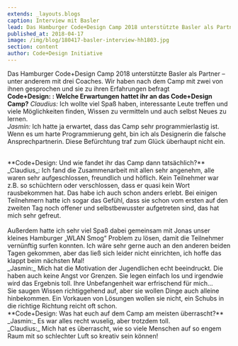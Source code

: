 ```yaml
---
extends: _layouts.blogs
caption: Interview mit Basler
lead: Das Hamburger Code+Design Camp 2018 unterstützte Basler als Partner – unter anderem mit drei Coaches. Wir haben nach dem Camp mit zwei von ihnen gesprochen und sie zu ihren Erfahrungen befragt
published_at: 2018-04-17
image: /img/blog/180417-basler-interview-hh1803.jpg
section: content
author: Code+Design Initiative
---
```


Das Hamburger Code+Design Camp 2018 unterstützte Basler als Partner – unter anderem mit drei Coaches. Wir haben nach dem Camp mit zwei von ihnen gesprochen und sie zu ihren Erfahrungen befragt
<br>
**Code+Design: : Welche Erwartungen hattet ihr an das Code+Design Camp?**
_Claudius:_ Ich wollte viel Spaß haben, interessante Leute treffen und viele Möglichkeiten finden, Wissen zu vermitteln und auch selbst Neues zu lernen.
<br>
_Jasmin:_ Ich hatte ja erwartet, dass das Camp sehr programmierlastig ist. Wenn es um harte Programmierung geht, bin ich als Designerin die falsche Ansprechpartnerin. Diese Befürchtung traf zum Glück überhaupt nicht ein.

<br>
**Code+Design: Und wie fandet ihr das Camp dann tatsächlich?**
_Claudius_: Ich fand die Zusammenarbeit mit allen sehr angenehm, alle waren sehr aufgeschlossen, freundlich und höflich. Kein Teilnehmer war z.B. so schüchtern oder verschlossen, dass er quasi kein Wort rausbekommen hat. Das habe ich auch schon anders erlebt. Bei einigen Teilnehmern hatte ich sogar das Gefühl, dass sie schon vom ersten auf den zweiten Tag noch offener und selbstbewusster aufgetreten sind, das hat mich sehr gefreut.
<br><br>
Außerdem hatte ich sehr viel Spaß dabei gemeinsam mit Jonas unser kleines Hamburger „WLAN Smog“ Problem zu lösen, damit die Teilnehmer vernünftig surfen konnten.
Ich wäre sehr gerne auch an den anderen beiden Tagen gekommen, aber das ließ sich leider nicht einrichten, ich hoffe das klappt beim nächsten Mal!
<br>
_Jasmin:_ Mich hat die Motivation der Jugendlichen echt beeindruckt. Die haben auch keine Angst vor Grenzen. Sie legen einfach los und irgendwie wird das Ergebnis toll. Ihre Unbefangenheit war erfrischend für mich…
<br>
Sie saugen Wissen richtiggehend auf, aber sie wollen Dinge auch alleine hinbekommen. Ein Vorkauen von Lösungen wollen sie nicht, ein Schubs in die richtige Richtung reicht oft schon.
<br>
**Code+Design: Was hat euch auf dem Camp am meisten überrascht?**
_Jasmin:_ Es war alles recht wuselig, aber trotzdem toll.
<br>
_Claudius:_ Mich hat es überrascht, wie so viele Menschen auf so engem Raum mit so schlechter Luft so kreativ sein können!
